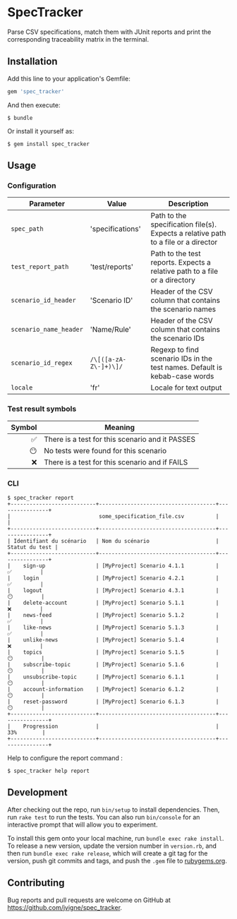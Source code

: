 # SpecTracker

Parse CSV specifications, match them with JUnit reports and print the corresponding traceability matrix in the terminal.

## Installation

Add this line to your application's Gemfile:

```ruby
gem 'spec_tracker'
```

And then execute:

    $ bundle

Or install it yourself as:

    $ gem install spec_tracker

## Usage

### Configuration

| Parameter | Value | Description |
| --------- | ----- | ------- |
| `spec_path` | 'specifications' | Path to the specification file(s). Expects a relative path to a file or a director |
| `test_report_path` | 'test/reports' | Path to the test reports. Expects a relative path to a file or a directory |
| `scenario_id_header` | 'Scenario ID' | Header of the CSV column that contains the scenario names |
| `scenario_name_header` | 'Name/Rule' | Header of the CSV column that contains the scenario IDs |
| `scenario_id_regex` | `/\[([a-zA-Z\-]+)\]/` | Regexp to find scenario IDs in the test names. Default is kebab-case words |
| `locale` | 'fr' | Locale for text output |

### Test result symbols

| Symbol | Meaning |
| ---------: | ------- |
| ✅ | There is a test for this scenario and it PASSES |
| 😶 | No tests were found for this scenario |
| ❌ | There is a test for this scenario and if FAILS |

### CLI

    
    $ spec_tracker report
    +---------------------------+-------------------------------------+----------------+
    |                            some_specification_file.csv          |                |
    +---------------------------+-------------------------------------+----------------+
    | Identifiant du scénario   | Nom du scénario                     | Statut du test |
    +---------------------------+-------------------------------------+----------------+
    |    sign-up                | [MyProject] Scenario 4.1.1          |     ✅         |
    |    login                  | [MyProject] Scenario 4.2.1          |     ✅         |
    |    logout                 | [MyProject] Scenario 4.3.1          |     😶         |
    |    delete-account         | [MyProject] Scenario 5.1.1          |     ❌         |
    |    news-feed              | [MyProject] Scenario 5.1.2          |     ✅         |
    |    like-news              | [MyProject] Scenario 5.1.3          |     ✅         |
    |    unlike-news            | [MyProject] Scenario 5.1.4          |     ❌         |
    |    topics                 | [MyProject] Scenario 5.1.5          |     😶         |
    |    subscribe-topic        | [MyProject] Scenario 5.1.6          |     😶         |
    |    unsubscribe-topic      | [MyProject] Scenario 6.1.1          |     😶         |
    |    account-information    | [MyProject] Scenario 6.1.2          |     😶         |
    |    reset-password         | [MyProject] Scenario 6.1.3          |     😶         |
    +---------------------------+-------------------------------------+----------------+
    |    Progression            |                                     |     33%        |
    +---------------------------+-------------------------------------+----------------+
    


Help to configure the report command :

    
    $ spec_tracker help report
    

## Development

After checking out the repo, run `bin/setup` to install dependencies. Then, run `rake test` to run the tests. You can also run `bin/console` for an interactive prompt that will allow you to experiment.

To install this gem onto your local machine, run `bundle exec rake install`. To release a new version, update the version number in `version.rb`, and then run `bundle exec rake release`, which will create a git tag for the version, push git commits and tags, and push the `.gem` file to [rubygems.org](https://rubygems.org).

## Contributing

Bug reports and pull requests are welcome on GitHub at https://github.com/jvigne/spec_tracker.
